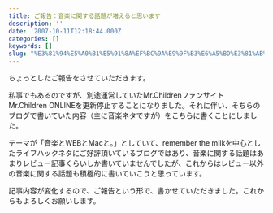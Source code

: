 ```yaml
---
title: ご報告：音楽に関する話題が増えると思います
description: ''
date: '2007-10-11T12:18:44.000Z'
categories: []
keywords: []
slug: "%E3%81%94%E5%A0%B1%E5%91%8A%EF%BC%9A%E9%9F%B3%E6%A5%BD%E3%81%AB%E9%96%A2%E3%81%99%E3%82%8B%E8%A9%B1%E9%A1%8C%E3%81%8C%E5%A2%97%E3%81%88%E3%82%8B%E3..."
---
```

ちょっとしたご報告をさせていただきます。

私事でもあるのですが、別途運営していたMr.Childrenファンサイト Mr.Children ONLINEを更新停止することになりました。それに伴い、そちらのブログで書いていた内容（主に音楽ネタですが）をこちらに書くことにしました。

テーマが「音楽とWEBとMacと。」としていて、remember the milkを中心としたライフハックネタにご好評頂いているブログではあり、音楽に関する話題はあまりレビュー記事くらいしか書いていませんでしたが、これからはレビュー以外の音楽に関する話題も積極的に書いていこうと思っています。

記事内容が変化するので、ご報告という形で、書かせていただきました。これからもよろしくお願いします。